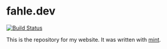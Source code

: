 # fahle.dev

[![Build Status](https://jenkins.cyklan.de/job/fahle.dev/badge/icon)](https://jenkins.cyklan.de/job/fahle.dev/)

This is the repository for my website. It was written with [mint](https://www.mint-lang.com).